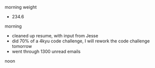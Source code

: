 morning weight
  - 234.6

morning
  - cleaned up resume, with input from Jesse
  - did 70% of a 4kyu code challenge, I will rework the code challenge tomorrow
  - went through 1300 unread emails

noon
